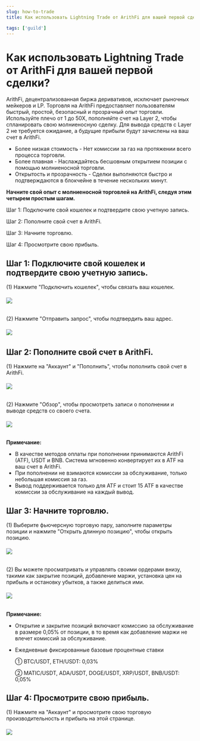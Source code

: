 ```yaml
---
slug: how-to-trade
title: Как использовать Lightning Trade от ArithFi для вашей первой сделки?

tags: ['guild']
---
```


# Как использовать Lightning Trade от ArithFi для вашей первой сделки?

ArithFi, децентрализованная биржа деривативов, исключает рыночных мейкеров и LP. Торговля на ArithFi предоставляет пользователям быстрый, простой, безопасный и прозрачный опыт торговли. Используйте плечо от 1 до 50X, пополняйте счет на Layer 2, чтобы спланировать свою молниеносную сделку. Для вывода средств с Layer 2 не требуется ожидание, а будущие прибыли будут зачислены на ваш счет в ArithFi.

- Более низкая стоимость - Нет комиссии за газ на протяжении всего процесса торговли.
- Более плавная - Наслаждайтесь бесшовным открытием позиции с помощью молниеносной торговли.
- Открытость и прозрачность - Сделки выполняются быстро и подтверждаются в блокчейне в течение нескольких минут.

**Начните свой опыт с молниеносной торговлей на ArithFi, следуя этим четырем простым шагам.**

Шаг 1: Подключите свой кошелек и подтвердите свою учетную запись.

Шаг 2: Пополните свой счет в ArithFi.

Шаг 3: Начните торговлю.

Шаг 4: Просмотрите свою прибыль.

## Шаг 1: Подключите свой кошелек и подтвердите свою учетную запись.

(1) Нажмите "Подключить кошелек", чтобы связать ваш кошелек.

###### ![](https://bafybeicp5kgnfe7q6vtc6jlprv33setne7hmdwhwthop2juj7j3e257df4.ipfs.nftstorage.link/11.png)

(2) Нажмите "Отправить запрос", чтобы подтвердить ваш адрес.

###### ![](https://bafybeicp5kgnfe7q6vtc6jlprv33setne7hmdwhwthop2juj7j3e257df4.ipfs.nftstorage.link/22.png)

## Шаг 2: Пополните свой счет в ArithFi.

(1) Нажмите на "Аккаунт" и "Пополнить", чтобы пополнить свой счет в ArithFi.

###### ![](https://bafybeicp5kgnfe7q6vtc6jlprv33setne7hmdwhwthop2juj7j3e257df4.ipfs.nftstorage.link/33.png)

(2) Нажмите "Обзор", чтобы просмотреть записи о пополнении и выводе средств со своего счета.

###### ![](https://bafybeicp5kgnfe7q6vtc6jlprv33setne7hmdwhwthop2juj7j3e257df4.ipfs.nftstorage.link/44.png)

**Примечание:**

- В качестве методов оплаты при пополнении принимаются ArithFi (ATF), USDT и BNB. Система мгновенно конвертирует их в ATF на ваш счет в ArithFi.
- При пополнении не взимаются комиссии за обслуживание, только небольшая комиссия за газ.
- Вывод поддерживается только для ATF и стоит 15 ATF в качестве комиссии за обслуживание на каждый вывод.

## 

## Шаг 3: Начните торговлю.

(1) Выберите фьючерсную торговую пару, заполните параметры позиции и нажмите "Открыть длинную позицию", чтобы открыть позицию.

###### ![](https://bafybeicp5kgnfe7q6vtc6jlprv33setne7hmdwhwthop2juj7j3e257df4.ipfs.nftstorage.link/55.png)

(2) Вы можете просматривать и управлять своими ордерами внизу, такими как закрытие позиций, добавление маржи, установка цен на прибыль и остановку убытков, а также делиться ими.

###### ![](https://bafybeicp5kgnfe7q6vtc6jlprv33setne7hmdwhwthop2juj7j3e257df4.ipfs.nftstorage.link/66.png)

**Примечание:**

- Открытие и закрытие позиций включают комиссию за обслуживание в размере 0,05% от позиции, в то время как добавление маржи не влечет комиссий за обслуживание.

- Ежедневные фиксированные базовые процентные ставки

  ① BTC/USDT, ETH/USDT: 0,03%

  ② MATIC/USDT, ADA/USDT, DOGE/USDT, XRP/USDT, BNB/USDT: 0,05%

## Шаг 4: Просмотрите свою прибыль.

(1) Нажмите на "Аккаунт" и просмотрите свою торговую производительность и прибыль на этой странице.

###### ![](https://bafybeicp5kgnfe7q6vtc6jlprv33setne7hmdwhwthop2juj7j3e257df4.ipfs.nftstorage.link/77.png)